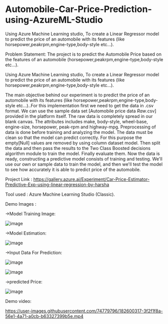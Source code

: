 # Automobile-Car-Price-Prediction-using-AzureML-Studio
 Using Azure Machine Learning studio, To create a Linear Regressor model to predict the price of an automobile with its features (like horsepower,peakrpm,engine-type,body-style etc...).

Problem Statement:
The project is to predict the Automobile Price based on the features of an automobile (horsepower,peakrpm,engine-type,body-style etc...).

Using Azure Machine Learning studio, To create a Linear Regressor model to predict the price of an automobile with its features (like horsepower,peakrpm,engine-type,body-style etc...).

The main objective behind our experiment is to predict the price of an automobile with its features (like horsepower,peakrpm,engine-type,body-style etc...)..For this implementation first we need to get the data in .csv format. We can use the sample data set [Automobile price data _Raw_.csv] provided in the platform itself. The raw data is completely spread in our blank canvas. The attributes includes make, body-style, wheel-base, engine-size, horsepower, peak-rpm and highway-mpg. Preprocessing of data is done before training and analyzing the model. The data must be clean so that the model can predict correctly. For this purpose the empty[Null] values are removed by using column dataset model. Then split the data and then pass the results to the Two Class Boosted decisions algorithm module to train the model. Finally evaluate them. Now the data is ready, constructing a predictive model consists of training and testing. We'll use our own or sample data to train the model, and then we'll test the model to see how accurately it is able to predict price of the automobile.

Project Link : https://gallery.azure.ai/Experiment/Car-Price-Estimator-Predictive-Exp-using-linear-regression-by-harsha

Tool used : Azure Machine Learning Studio (Classic).

Demo Images :

->Model Training Image:

![image](https://user-images.githubusercontent.com/74779796/182373876-8c6816cc-51db-45fb-97d7-ed6c4a0cb74b.png)

->Model Estimation:

![image](https://user-images.githubusercontent.com/74779796/182374158-2ede7313-de14-4ce8-a85a-ace096c0b330.png)

->Input Data For Prediction:

![image](https://user-images.githubusercontent.com/74779796/182375380-bd37c409-c568-4894-8ce0-225d4ed1afea.png)

![image](https://user-images.githubusercontent.com/74779796/182375465-43e4991b-7849-4784-9579-31dd0b1883be.png)



->predicted Price:

![image](https://user-images.githubusercontent.com/74779796/182374938-f4a8bfb2-c142-4c5b-9201-27e65fc4f10b.png)


Demo video:



https://user-images.githubusercontent.com/74779796/182600317-3f2f1f8a-56e1-4a71-a0cb-b63327399b5e.mp4


